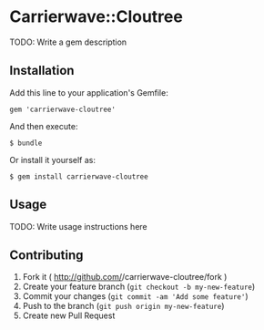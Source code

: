 # Carrierwave::Cloutree

TODO: Write a gem description

## Installation

Add this line to your application's Gemfile:

    gem 'carrierwave-cloutree'

And then execute:

    $ bundle

Or install it yourself as:

    $ gem install carrierwave-cloutree

## Usage

TODO: Write usage instructions here

## Contributing

1. Fork it ( http://github.com/<my-github-username>/carrierwave-cloutree/fork )
2. Create your feature branch (`git checkout -b my-new-feature`)
3. Commit your changes (`git commit -am 'Add some feature'`)
4. Push to the branch (`git push origin my-new-feature`)
5. Create new Pull Request
